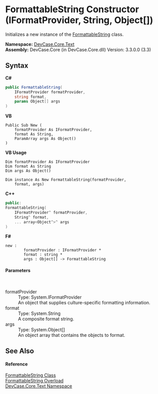 # FormattableString Constructor (IFormatProvider, String, Object[])
 

Initializes a new instance of the <a href="T_DevCase_Core_Text_FormattableString">FormattableString</a> class.

**Namespace:**&nbsp;<a href="N_DevCase_Core_Text">DevCase.Core.Text</a><br />**Assembly:**&nbsp;DevCase.Core (in DevCase.Core.dll) Version: 3.3.0.0 (3.3)

## Syntax

**C#**<br />
``` C#
public FormattableString(
	IFormatProvider formatProvider,
	string format,
	params Object[] args
)
```

**VB**<br />
``` VB
Public Sub New ( 
	formatProvider As IFormatProvider,
	format As String,
	ParamArray args As Object()
)
```

**VB Usage**<br />
``` VB Usage
Dim formatProvider As IFormatProvider
Dim format As String
Dim args As Object()

Dim instance As New FormattableString(formatProvider, 
	format, args)
```

**C++**<br />
``` C++
public:
FormattableString(
	IFormatProvider^ formatProvider, 
	String^ format, 
	... array<Object^>^ args
)
```

**F#**<br />
``` F#
new : 
        formatProvider : IFormatProvider * 
        format : string * 
        args : Object[] -> FormattableString
```


#### Parameters
&nbsp;<dl><dt>formatProvider</dt><dd>Type: System.IFormatProvider<br />An object that supplies culture-specific formatting information.</dd><dt>format</dt><dd>Type: System.String<br />A composite format string.</dd><dt>args</dt><dd>Type: System.Object[]<br />An object array that contains the objects to format.</dd></dl>

## See Also


#### Reference
<a href="T_DevCase_Core_Text_FormattableString">FormattableString Class</a><br /><a href="Overload_DevCase_Core_Text_FormattableString__ctor">FormattableString Overload</a><br /><a href="N_DevCase_Core_Text">DevCase.Core.Text Namespace</a><br />